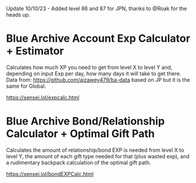 Update 10/10/23 - Added level 86 and 87 for JPN, thanks to @Roak for the heads up.

# Blue Archive Account Exp Calculator + Estimator

Calculates how much XP you need to get from level X to level Y and, depending on input Exp per day, how many days it will take to get there. 
Data from: https://github.com/aizawey479/ba-data based on JP but it is the same for Global.

<a href="https://sensei.lol/expcalc.html"> https://sensei.lol/expcalc.html </a>

# Blue Archive Bond/Relationship Calculator + Optimal Gift Path

Calculates the amount of relationship/bond EXP is needed from level X to level Y, the amount of each gift type needed for that (plus wasted exp), and a rudimentary backpack calculation of the optimal gift path.

<a href="https://sensei.lol/bondEXPCalc.html"> https://sensei.lol/bondEXPCalc.html </a>



